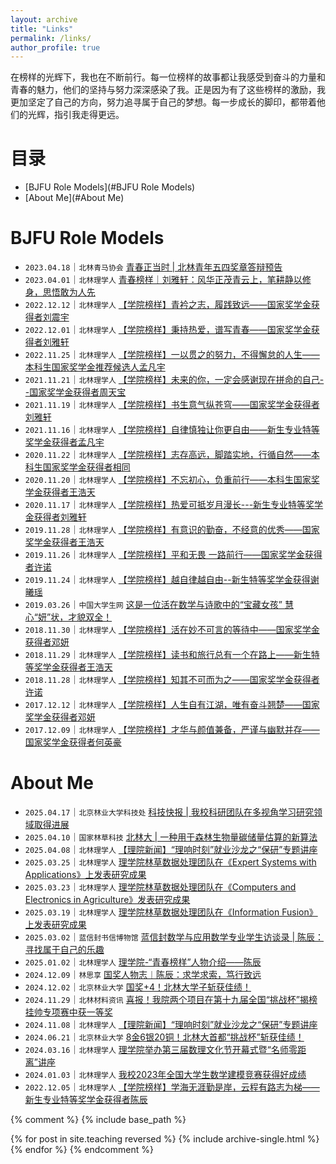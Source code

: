 ```yaml
---
layout: archive
title: "Links"
permalink: /links/
author_profile: true
---
```


在榜样的光辉下，我也在不断前行。每一位榜样的故事都让我感受到奋斗的力量和青春的魅力，他们的坚持与努力深深感染了我。正是因为有了这些榜样的激励，我更加坚定了自己的方向，努力追寻属于自己的梦想。每一步成长的脚印，都带着他们的光辉，指引我走得更远。

# 目录
- [BJFU Role Models](#BJFU Role Models)
- [About Me](#About Me)



<div id="BJFU Role Models" style="position: relative; top: -80px;"></div>

# BJFU Role Models
* `2023.04.18`｜`北林青马协会` <a href="https://mp.weixin.qq.com/s/nqI6kBM6Rcwx-8UjoGEZNQ" target="_blank">青春正当时 | 北林青年五四奖章答辩预告</a>
* `2023.04.01`｜`北林理学人` <a href="https://mp.weixin.qq.com/s/CdEAe3LfhVFYTcv0UecnDA" target="_blank">青春榜样｜刘雅轩：风华正茂青云上，笔耕静以修身，思悟敢为人先</a>
* `2022.12.12`｜`北林理学人` <a href="https://mp.weixin.qq.com/s/dIZfnqE91S4Fn5djGHYMlg" target="_blank">【学院榜样】青衿之志，履践致远——国家奖学金获得者刘震宇</a>
* `2022.12.01`｜`北林理学人` <a href="https://mp.weixin.qq.com/s/zBcgm_BbKKzfjxfPTnuY_w" target="_blank">【学院榜样】秉持热爱，谱写青春——国家奖学金获得者刘雅轩</a>
* `2022.11.25`｜`北林理学人` <a href="https://mp.weixin.qq.com/s/GSR5ytnNTrLUJZ1_zkauig" target="_blank">【学院榜样】一以贯之的努力，不得懈怠的人生——本科生国家奖学金推荐候选人孟凡宇</a>
* `2021.11.21`｜`北林理学人` <a href="https://mp.weixin.qq.com/s/Y3_ERygEJYL0yxcEq_3cLA" target="_blank">【学院榜样】未来的你，一定会感谢现在拼命的自己--国家奖学金获得者周天宝</a>
* `2021.11.19`｜`北林理学人` <a href="https://mp.weixin.qq.com/s/6Ek9MmKHzB9-fNZ4n5RgYQ" target="_blank">【学院榜样】书生意气纵苍穹——国家奖学金获得者刘雅轩</a>
* `2021.11.16`｜`北林理学人` <a href="https://mp.weixin.qq.com/s/PAo9SZXI8AIbRmBhJlT_Xw" target="_blank">【学院榜样】自律慎独让你更自由——新生专业特等奖学金获得者孟凡宇</a>
* `2020.11.22`｜`北林理学人` <a href="https://mp.weixin.qq.com/s/28iLyrClqNK_kktA4qXp-w" target="_blank">【学院榜样】志存高远，脚踏实地，行循自然——本科生国家奖学金获得者相同</a>
* `2020.11.20`｜`北林理学人` <a href="https://mp.weixin.qq.com/s/mDSHGIMFdhLoydtDgN7P6Q" target="_blank">【学院榜样】不忘初心，负重前行——本科生国家奖学金获得者王浩天</a>
* `2020.11.17`｜`北林理学人` <a href="https://mp.weixin.qq.com/s/OZYgba6ivxU7KTsWXcqKHQ" target="_blank">【学院榜样】热爱可抵岁月漫长---新生专业特等奖学金获得者刘雅轩</a>
* `2019.11.28`｜`北林理学人` <a href="https://mp.weixin.qq.com/s/HvIf6Rc5rHwAfQIZhx07zA" target="_blank">【学院榜样】有意识的勤奋，不经意的优秀——国家奖学金获得者王浩天</a>
* `2019.11.26`｜`北林理学人` <a href="https://mp.weixin.qq.com/s/-yssKXwsFagza4QsCEm10w" target="_blank">【学院榜样】平和无畏 一路前行——国家奖学金获得者许诺</a>
* `2019.11.24`｜`北林理学人` <a href="https://mp.weixin.qq.com/s/L9PNdsTwUCIRcBwQYEdLRQ" target="_blank">【学院榜样】越自律越自由--新生特等奖学金获得谢曦瑶</a>
* `2019.03.26`｜`中国大学生网` <a href="https://mp.weixin.qq.com/s/LccU_pNjs82tkfkD67QHcA" target="_blank">这是一位活在数学与诗歌中的“宝藏女孩” 慧心“妍”状，才貌双全！</a>
* `2018.11.30`｜`北林理学人` <a href="https://mp.weixin.qq.com/s/gxpQ_GRaPZ3w9WQRCAR27A" target="_blank">【学院榜样】活在妙不可言的等待中——国家奖学金获得者邓妍</a>
* `2018.11.29`｜`北林理学人` <a href="https://mp.weixin.qq.com/s/cwrtgo4s8ZMbQrOlx5tfTQ" target="_blank">【学院榜样】读书和旅行总有一个在路上——新生特等奖学金获得者王浩天</a>
* `2018.11.28`｜`北林理学人` <a href="https://mp.weixin.qq.com/s/vjVhAq7md2vdt1gPOaP1_g" target="_blank">【学院榜样】知其不可而为之——国家奖学金获得者许诺</a>
* `2017.12.12`｜`北林理学人` <a href="https://mp.weixin.qq.com/s/inpwBxd6SM0xcO_zubKHqQ" target="_blank">【学院榜样】人生自有江湖，唯有奋斗翘楚——国家奖学金获得者邓妍</a>
* `2017.12.09`｜`北林理学人` <a href="https://mp.weixin.qq.com/s/F1iCHw8yjPdaP9h4DKHIug" target="_blank">【学院榜样】才华与颜值兼备，严谨与幽默并存——国家奖学金获得者何英豪</a>


 




<div id="About Me" style="position: relative; top: -80px;"></div>

# About Me
* `2025.04.17`｜`北京林业大学科技处` <a href="https://mp.weixin.qq.com/s/tV1bfYwLv4cUvWHsZKaz1w" target="_blank">科技快报 | 我校科研团队在多视角学习研究领域取得进展</a>
* `2025.04.10`｜`国家林草科技` <a href="https://mp.weixin.qq.com/s/jdHesap-_yH561sCRDgVKg" target="_blank">北林大 | 一种用于森林生物量碳储量估算的新算法</a>
* `2025.04.08`｜`北林理学人` <a href="https://mp.weixin.qq.com/s/fkEH6sVKIqoU7R65JPOF1g" target="_blank">【理院新闻】“理响时刻”就业沙龙之“保研”专题讲座</a>
* `2025.03.25`｜`北林理学人` <a href="https://mp.weixin.qq.com/s/ERosdCmTmc5mzLb_89dS0w" target="_blank">理学院林草数据处理团队在《Expert Systems with Applications》上发表研究成果</a>
* `2025.03.23`｜`北林理学人` <a href="https://mp.weixin.qq.com/s/82jZG8JCOPVWYjJfqxinjw" target="_blank">理学院林草数据处理团队在《Computers and Electronics in Agriculture》发表研究成果</a>
* `2025.03.19`｜`北林理学人` <a href="https://mp.weixin.qq.com/s/fwowjBfSfTFXsu1AmvRVmw" target="_blank">理学院林草数据处理团队在《Information Fusion》上发表研究成果</a>
* `2025.03.02`｜`蓝信封书信博物馆` <a href="https://mp.weixin.qq.com/s/t9n3oQFzoMHmjdTH7omB5Q" target="_blank">蓝信封数学与应用数学专业学生访谈录 | 陈辰：寻找属于自己的乐趣</a>
* `2025.01.02`｜`北林理学人` <a href="https://mp.weixin.qq.com/s/QSY6QzaqB_QWrpamPO6xNA" target="_blank">理学院-“青春榜样”人物介绍——陈辰</a>
* `2024.12.09`｜`林思享` <a href="https://mp.weixin.qq.com/s/v60qF07v_d-Sj2cmaoA-Dw" target="_blank">国奖人物志︱陈辰：求学求索，笃行致远</a>
* `2024.12.02`｜`北京林业大学` <a href="https://mp.weixin.qq.com/s/_GbYQxxravINQCt3YScnXw" target="_blank">国奖+4！北林大学子斩获佳绩！</a>
* `2024.11.29`｜`北林材料资讯` <a href="https://mp.weixin.qq.com/s/k1sZm4YfLd7sE5MqzRF0Pg" target="_blank">喜报！我院两个项目在第十九届全国“挑战杯”揭榜挂帅专项赛中获一等奖</a>
* `2024.11.08`｜`北林理学人` <a href="https://mp.weixin.qq.com/s/xGJwbkSWyUW1PpjhdhMmzA" target="_blank">【理院新闻】“理响时刻”就业沙龙之“保研”专题讲座</a>
* `2024.06.21`｜`北京林业大学` <a href="https://mp.weixin.qq.com/s/oxwFiwYyz4H-Q9LcqH2MSg" target="_blank">8金6银20铜！北林大首都“挑战杯”斩获佳绩！</a>
* `2024.03.16`｜`北林理学人` <a href="https://mp.weixin.qq.com/s/_48nlW6ZVfPk7deG7JLboA" target="_blank">理学院举办第三届数理文化节开幕式暨“名师零距离”讲座</a>
* `2024.01.03`｜`北林理学人` <a href="https://mp.weixin.qq.com/s/DdUe_prlvqF5P5OkDhHNHA" target="_blank">我校2023年全国大学生数学建模竞赛获得好成绩</a>
* `2022.12.05`｜`北林理学人` <a href="https://mp.weixin.qq.com/s/pPkQ2ed4CAg76ZasnU_CUg" target="_blank">【学院榜样】学海无涯勤是岸，云程有路志为梯——新生专业特等奖学金获得者陈辰</a>





{% comment %}
{% include base_path %}

{% for post in site.teaching reversed %}
  {% include archive-single.html %}
{% endfor %}
{% endcomment %}


